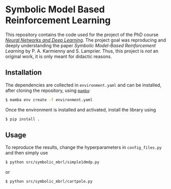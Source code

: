 # Symbolic Model Based Reinforcement Learning
This repository contains the code used for the project of the PhD course [*Neural Networks and Deep Learning*](https://retis.sssup.it/~giorgio/courses/neural/nn.html). The project goal was reproducing and deeply understanding the paper *Symbolic Model-Based Reinforcement Learning* by P. A. Karmienny and S. Lamprier.
Thus, this project is *not* an original work, it is only meant for didactic reasons.

## Installation
The dependencies are collected in `environment.yaml` and can be installed, after cloning the repository, using [`mamba`]("https://github.com/mamba-org/mamba"):
```bash
$ mamba env create -f environment.yaml
```

Once the environment is installed and activated, install the library using

```bash
$ pip install .
```

## Usage
To reproduce the results, change the hyperparameters in `config_files.py` and then simply use
```bash
$ python src/symbolic_mbrl/simple1dmdp.py
```

or

```bash
$ python src/symbolic_mbrl/cartpole.py
```